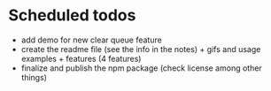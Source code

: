 # Scheduled todos

- add demo for new clear queue feature
- create the readme file (see the info in the notes) + gifs and usage examples + features (4 features)
- finalize and publish the npm package (check license among other things)

